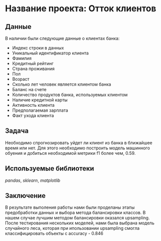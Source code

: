 # Название проекта: Отток клиентов


## Данные

В наличии были следующие данные о клиентах банка:
- Индекс строки в данных
- Уникальный идентификатор клиента
- Фамилия
- Кредитный рейтинг
- Страна проживания
- Пол
- Возраст
- Сколько лет человек является клиентом банка
- Баланс на счете
- Количество продуктов банка, используемых клиентом
- Наличие кредитной карты
- Активность клиента
- Предполагаемая зарплата
- Факт ухода клиента

## Задача

Необходимо спрогнозировать уйдет ли клиент из банка в ближайшее время или нет. Для этого необходимо построить модель машинного обуения и добиться необходимой метрики f1 более чем, 0.59.  

## Используемые библиотеки
*pandas*, *sklearn*, *matplotlib*

## Заключение
В результате выполения работы нами были проделаны этапы предобработки данных и выбора метода балансировки классов. В нашем случае лучшим методом балансировки оказался upsampling.
После тестирования нескольких моделей, нами была выбрана модель случайного леса, которая при ипользовании upsampling смогла классифицировать объекты с accuracy - 0.846

